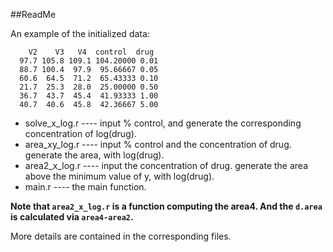 ##ReadMe

An example of the initialized data:

        V2    V3   V4  control  drug
      97.7 105.8 109.1 104.20000 0.01
      88.7 100.4  97.9  95.66667 0.05
      60.6  64.5  71.2  65.43333 0.10
      21.7  25.3  28.0  25.00000 0.50
      36.7  43.7  45.4  41.93333 1.00
      40.7  40.6  45.8  42.36667 5.00



* solve_x_log.r     ----  input % control, and generate the corresponding concentration of log(drug).
* area_xy_log.r ---- input % control and the concentration of drug. generate the area, with log(drug).
* area2_x_log.r ---- input the concentration of drug. generate the area above the minimum value of y, with log(drug).
* main.r       ---- the main function.

**Note that `area2_x_log.r` is a function computing the area4. And the `d.area` is calculated via `area4-area2`.**

More details are contained in the corresponding files.


